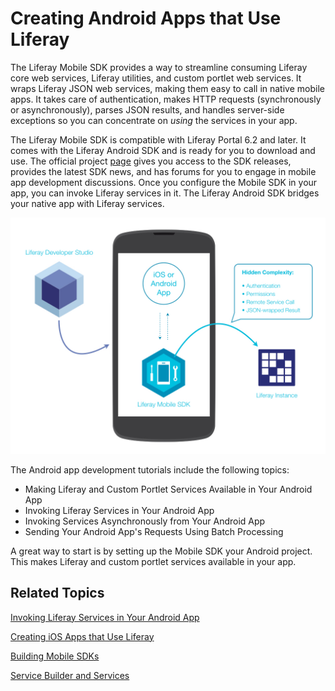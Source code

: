 # Creating Android Apps that Use Liferay [](id=creating-android-apps-that-use-liferay)

The Liferay Mobile SDK provides a way to streamline consuming Liferay core web 
services, Liferay utilities, and custom portlet web services. It wraps Liferay
JSON web services, making them easy to call in native mobile apps. It takes care
of authentication, makes HTTP requests (synchronously or asynchronously), parses
JSON results, and handles server-side exceptions so you can concentrate on
*using* the services in your app. 

The Liferay Mobile SDK is compatible with Liferay Portal 6.2 and later. It comes
with the Liferay Android SDK and is ready for you to download and use. The
official project 
[page](https://www.liferay.com/community/liferay-projects/liferay-mobile-sdk/overview)
gives you access to the SDK releases, provides the latest SDK news, and has
forums for you to engage in mobile app development discussions. Once you 
configure the Mobile SDK in your app, you can invoke Liferay services in it. The 
Liferay Android SDK bridges your native app with Liferay services. 

![Figure 1: Liferay's Mobile SDK enables your native app to communicate with Liferay.](../../images/mobile-sdk-diagram.png)

The Android app development tutorials include the following topics: 

- Making Liferay and Custom Portlet Services Available in Your Android App
- Invoking Liferay Services in Your Android App
- Invoking Services Asynchronously from Your Android App
- Sending Your Android App's Requests Using Batch Processing

A great way to start is by setting up the Mobile SDK your Android project. This 
makes Liferay and custom portlet services available in your app.

## Related Topics [](id=related-topics)

[Invoking Liferay Services in Your Android App](/develop/tutorials/-/knowledge_base/6-2/invoking-liferay-services-in-your-android-app)

[Creating iOS Apps that Use Liferay](/develop/tutorials/-/knowledge_base/6-2/creating-ios-apps-that-use-liferay)

[Building Mobile SDKs](/develop/tutorials/-/knowledge_base/6-2/building-mobile-sdks)

[Service Builder and Services](/develop/tutorials/-/knowledge_base/6-2/service-builder)
